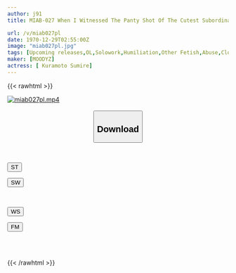 ```yaml
---
author: j91
title: MIAB-027 When I Witnessed The Panty Shot Of The Cutest Subordinate In The Company, I Realized That She Was An Amazing Hairy Girl... She Kept Harassing Me With Hairy Hair During Overtime Work, And I Couldn't Stand It, So I Ate Her Pussy And Humiliated Her. Sumire Kuramoto

url: /v/miab027pl
date: 1970-12-29T02:55:00Z
image: "miab027pl.jpg"
tags: [Upcoming releases,OL,Solowork,Humiliation,Other Fetish,Abuse,Close Up	 ]
maker: [MOODYZ]
actress: [ Kuramoto Sumire]
---
```



{{< rawhtml >}}

<div class="video" data-videoid="pending_link.html">
    <a href="javascript:;">
        <img src="https://my.j91.asia/v/miab027pl/miab027pl.jpg" width="WIDTH" height="HEIGHT" alt="miab027pl.mp4" loading="lazy">
    </a>
</div>

<script type="text/javascript" src="https://j91.asia/asset/on-demand-pend.js"></script>

<br>
  <link rel="stylesheet" href="https://j91.asia/asset/bs5.css">
  
  <center>
  <button class="btn btn-primary" type="button" data-bs-toggle="collapse" data-bs-target=".multi-collapse" aria-expanded="false" aria-controls="multiCollapseExample1 multiCollapseExample2"><h2>Download</h2></button></center>
</p>
<div class="row">
  <div class="col">
    <div class="collapse multi-collapse" id="multiCollapseExample1">
      <div class="card card-body">
	      	      <br>
<div class="buttons">  
<p><a href="https://j91.asia/pending_link.html" target="_blank"><button class="btn-hover color-3"><i class="fa fa-download"></i> ST</button></a></p>
<p><a href="https://j91.asia/pending_link.html" target="_blank"><button class="btn-hover color-2"><i class="fa fa-download"></i> SW</button></a></p></div>
    </div>
  </div>
</div>
  <div class="col">
    <div class="collapse multi-collapse" id="multiCollapseExample2">
      <div class="card card-body">
	      <br>
<div class="buttons">
<p><a href="https://j91.asia/pending_link.html" target="_blank"><button class="btn-hover color-9"><i class="fa fa-download"></i> WS</button></a></p>
<p><a href="https://j91.asia/pending_link.html" target="_blank"><button class="btn-hover color-8"><i class="fa fa-download"></i> FM</button></a></p></div>
<br><br>
      </div>
    </div>
  </div>
</div>

{{< /rawhtml >}}
